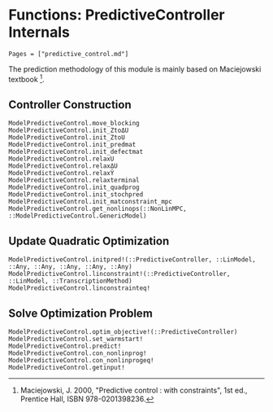 # Functions: PredictiveController Internals

```@contents
Pages = ["predictive_control.md"]
```

The prediction methodology of this module is mainly based on Maciejowski textbook [^1].

[^1]: Maciejowski, J. 2000, "Predictive control : with constraints", 1st ed., Prentice Hall,
     ISBN 978-0201398236.

## Controller Construction

```@docs
ModelPredictiveControl.move_blocking
ModelPredictiveControl.init_ZtoΔU   
ModelPredictiveControl.init_ZtoU
ModelPredictiveControl.init_predmat
ModelPredictiveControl.init_defectmat
ModelPredictiveControl.relaxU
ModelPredictiveControl.relaxΔU
ModelPredictiveControl.relaxŶ
ModelPredictiveControl.relaxterminal
ModelPredictiveControl.init_quadprog
ModelPredictiveControl.init_stochpred
ModelPredictiveControl.init_matconstraint_mpc
ModelPredictiveControl.get_nonlinops(::NonLinMPC, ::ModelPredictiveControl.GenericModel)
```

## Update Quadratic Optimization

```@docs
ModelPredictiveControl.initpred!(::PredictiveController, ::LinModel, ::Any, ::Any, ::Any, ::Any, ::Any)
ModelPredictiveControl.linconstraint!(::PredictiveController, ::LinModel, ::TranscriptionMethod)
ModelPredictiveControl.linconstrainteq!
```

## Solve Optimization Problem

```@docs
ModelPredictiveControl.optim_objective!(::PredictiveController)
ModelPredictiveControl.set_warmstart!
ModelPredictiveControl.predict!
ModelPredictiveControl.con_nonlinprog!
ModelPredictiveControl.con_nonlinprogeq!
ModelPredictiveControl.getinput!
```
